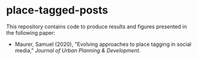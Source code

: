 # place-tagged-posts

This repository contains code to produce results and figures presented in the following paper:

- Maurer, Samuel (2020), "Evolving approaches to place tagging in social media," _Journal of Urban Planning & Development_.
